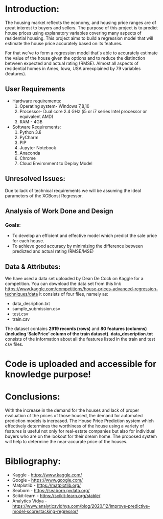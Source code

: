# Introduction:

The housing market reflects the economy, and housing price ranges are of great interest to buyers and sellers. The purpose of this project is to predict house prices 
using explanatory variables covering many aspects of residential housing. This project aims to build a regression model that will estimate the house price accurately 
based on its features.

For that we've to form a regression model that's able to accurately estimate the value of the house given the options and to reduce the distinction between expected 
and actual rating (RMSE). Almost all aspects of residential homes in Ames, Iowa, USA areexplained by 79 variables (features).

## User Requirements
* Hardware requirements:
  1. Operating system- Windows 7,8,10
  2. Processor- Dual core 2.4 GHz (i5 or i7 series Intel processor or equivalent AMD)
  3. RAM - 4GB
* Software Requirements:
  1. Python 3.8
  2. PyCharm
  3. PIP
  4. Jupyter Notebook
  5. Anaconda
  6. Chrome
  7. Cloud Environment to Deploy Model

## Unresolved Issues:

Due to lack of technical requirements we will be assuming the ideal parameters of the XGBoost
Regressor.

## Analysis of Work Done and Design
### Goals:
* To develop an efficient and effective model which predict the sale price for each
house.
* To achieve good accuracy by minimizing the difference between predicted and actual
rating (RMSE/MSE)

## Data & Attributes:
We have used a data set uploaded by Dean De Cock on Kaggle for a competition. You can download the data set from this link https://www.kaggle.com/competitions/house-prices-advanced-regression-techniques/data
It consists of four files, namely as:

* data_desription.txt
* sample_submission.csv
* test.csv
* train.csv

The dataset contains **2919 records (rows)** and **80 features (columns) (including ‘SalePrice’ column of the train dataset)**. **data_description.txt** consists of 
the information about all the features listed in the train and test csv files.

# Code is uploaded and accessible for knowledge purpose!

# Conclusions:
With the increase in the demand for the houses and lack of proper evaluation of the prices of those housed, the demand for automated prediction models is increased. 
The House Price Prediction system which effectively determines the worthiness of the house using a variety of features is useful not only for real-estate companies
but also for individual buyers who are on the lookout for their dream home. The proposed system will help to determine the near-accurate price of the houses.

# Bibliography:
* Kaggle - https://www.kaggle.com/
* Google - https://www.google.com/
* Matplotlib - https://matplotlib.org/
* Seaborn - https://seaborn.pydata.org/
* Scikit-learn - https://scikit-learn.org/stable/
* Analytics Vidya - https://www.analyticsvidhya.com/blog/2020/12/improve-predictive-model-scorestacking-regressor/

